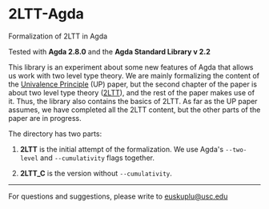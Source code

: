 # 2LTT-Agda
Formalization of 2LTT in Agda

Tested with **Agda 2.8.0** and the **Agda Standard Library v 2.2**

This library is an experiment about some new features of Agda that allows us work with two level type theory. 
We are mainly formalizing the content of the [Univalence Principle](https://arxiv.org/abs/2102.06275) (UP) paper, 
but the second chapter of the paper is about two level type theory ([2LTT](https://arxiv.org/abs/1705.03307)), 
and the rest of the paper makes use of it. Thus, the library also contains the basics of 2LTT. As far as the UP paper
assumes, we have completed all the 2LTT content, but the other parts of the paper are in progress.

The directory has two parts:

1) **2LTT** is the initial attempt of the formalization. We use Agda's `--two-level` and `--cumulativity` flags together. 

2) **2LTT_C** is the version without `--cumulativity`.

---

For questions and suggestions, please write to euskuplu@usc.edu

